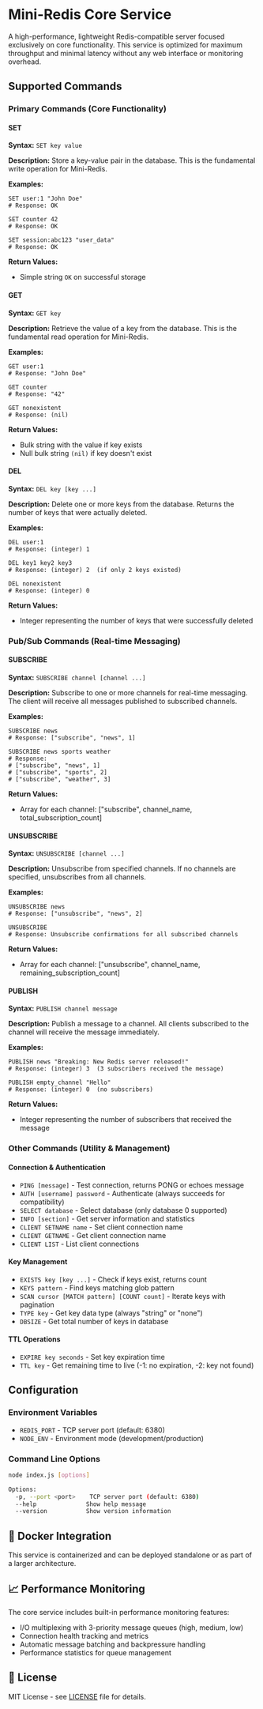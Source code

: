 # Mini-Redis Core Service

A high-performance, lightweight Redis-compatible server focused exclusively on core functionality. This service is optimized for maximum throughput and minimal latency without any web interface or monitoring overhead.

## Supported Commands

### Primary Commands (Core Functionality)

#### SET
**Syntax:** `SET key value`

**Description:** Store a key-value pair in the database. This is the fundamental write operation for Mini-Redis.

**Examples:**
```redis
SET user:1 "John Doe"
# Response: OK

SET counter 42
# Response: OK

SET session:abc123 "user_data"
# Response: OK
```

**Return Values:**
- Simple string `OK` on successful storage

#### GET
**Syntax:** `GET key`

**Description:** Retrieve the value of a key from the database. This is the fundamental read operation for Mini-Redis.

**Examples:**
```redis
GET user:1
# Response: "John Doe"

GET counter
# Response: "42"

GET nonexistent
# Response: (nil)
```

**Return Values:**
- Bulk string with the value if key exists
- Null bulk string `(nil)` if key doesn't exist

#### DEL
**Syntax:** `DEL key [key ...]`

**Description:** Delete one or more keys from the database. Returns the number of keys that were actually deleted.

**Examples:**
```redis
DEL user:1
# Response: (integer) 1

DEL key1 key2 key3
# Response: (integer) 2  (if only 2 keys existed)

DEL nonexistent
# Response: (integer) 0
```

**Return Values:**
- Integer representing the number of keys that were successfully deleted

### Pub/Sub Commands (Real-time Messaging)

#### SUBSCRIBE
**Syntax:** `SUBSCRIBE channel [channel ...]`

**Description:** Subscribe to one or more channels for real-time messaging. The client will receive all messages published to subscribed channels.

**Examples:**
```redis
SUBSCRIBE news
# Response: ["subscribe", "news", 1]

SUBSCRIBE news sports weather
# Response:
# ["subscribe", "news", 1]
# ["subscribe", "sports", 2]
# ["subscribe", "weather", 3]
```

**Return Values:**
- Array for each channel: ["subscribe", channel_name, total_subscription_count]

#### UNSUBSCRIBE
**Syntax:** `UNSUBSCRIBE [channel ...]`

**Description:** Unsubscribe from specified channels. If no channels are specified, unsubscribes from all channels.

**Examples:**
```redis
UNSUBSCRIBE news
# Response: ["unsubscribe", "news", 2]

UNSUBSCRIBE
# Response: Unsubscribe confirmations for all subscribed channels
```

**Return Values:**
- Array for each channel: ["unsubscribe", channel_name, remaining_subscription_count]

#### PUBLISH
**Syntax:** `PUBLISH channel message`

**Description:** Publish a message to a channel. All clients subscribed to the channel will receive the message immediately.

**Examples:**
```redis
PUBLISH news "Breaking: New Redis server released!"
# Response: (integer) 3  (3 subscribers received the message)

PUBLISH empty_channel "Hello"
# Response: (integer) 0  (no subscribers)
```

**Return Values:**
- Integer representing the number of subscribers that received the message

### Other Commands (Utility & Management)

#### Connection & Authentication
- `PING [message]` - Test connection, returns PONG or echoes message
- `AUTH [username] password` - Authenticate (always succeeds for compatibility)
- `SELECT database` - Select database (only database 0 supported)
- `INFO [section]` - Get server information and statistics
- `CLIENT SETNAME name` - Set client connection name
- `CLIENT GETNAME` - Get client connection name
- `CLIENT LIST` - List client connections

#### Key Management
- `EXISTS key [key ...]` - Check if keys exist, returns count
- `KEYS pattern` - Find keys matching glob pattern
- `SCAN cursor [MATCH pattern] [COUNT count]` - Iterate keys with pagination
- `TYPE key` - Get key data type (always "string" or "none")
- `DBSIZE` - Get total number of keys in database

#### TTL Operations
- `EXPIRE key seconds` - Set key expiration time
- `TTL key` - Get remaining time to live (-1: no expiration, -2: key not found)


## Configuration

### Environment Variables

- `REDIS_PORT` - TCP server port (default: 6380)
- `NODE_ENV` - Environment mode (development/production)

### Command Line Options

```bash
node index.js [options]

Options:
  -p, --port <port>    TCP server port (default: 6380)
  --help              Show help message
  --version           Show version information
```

## 🐳 Docker Integration

This service is containerized and can be deployed standalone or as part of a larger architecture.

## 📈 Performance Monitoring

The core service includes built-in performance monitoring features:

- I/O multiplexing with 3-priority message queues (high, medium, low)
- Connection health tracking and metrics
- Automatic message batching and backpressure handling
- Performance statistics for queue management

## 📄 License

MIT License - see [LICENSE](../../LICENSE) file for details.
